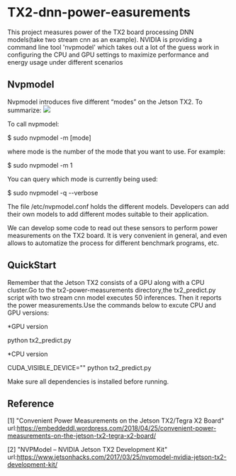 # TX2-dnn-power-easurements
This project measures power of the TX2 board processing DNN models(take two stream cnn as an example). NVIDIA is providing a command line tool 'nvpmodel' which takes out a lot of the guess work in configuring the CPU and GPU settings to maximize performance and energy usage under different scenarios

## Nvpmodel
Nvpmodel introduces five different “modes” on the Jetson TX2. To summarize:
![](https://www.google.com/url?sa=i&source=images&cd=&cad=rja&uact=8&ved=2ahUKEwiM9-_Q_MveAhUkTd8KHcxpDk0QjRx6BAgBEAU&url=https%3A%2F%2Fdeveloper.ridgerun.com%2Fwiki%2Findex.php%3Ftitle%3DNvidia_TX2_NVP_model&psig=AOvVaw0pW1vuT1KDQLe_okuppVs-&ust=1542013105748107)

To call nvpmodel:

$ sudo nvpmodel -m [mode]
    
where mode is the number of the mode that you want to use. For example:

$ sudo nvpmodel -m 1

You can query which mode is currently being used:

$ sudo nvpmodel -q --verbose

The file /etc/nvpmodel.conf holds the different models. Developers can add their own models to add different modes suitable to their application.

We can develop some code to read out these sensors to perform power measurements on the TX2 board. It is very convenient in general, and even allows to automatize the process for different benchmark programs, etc.

## QuickStart

Remember that the Jetson TX2 consists of a GPU along with a CPU cluster.Go to the tx2-power-measurements directory,the tx2_predict.py script with two stream cnn model executes 50 inferences. Then it reports the power measurements.Use the commands below to excute CPU and GPU versions:

*GPU version

python tx2_predict.py

*CPU version

CUDA_VISIBLE_DEVICE="" python tx2_predict.py

Make sure all dependencies is installed before running.

## Reference
[1] "Convenient Power Measurements on the Jetson TX2/Tegra X2 Board" url:https://embeddeddl.wordpress.com/2018/04/25/convenient-power-measurements-on-the-jetson-tx2-tegra-x2-board/

[2] "NVPModel – NVIDIA Jetson TX2 Development Kit" url:https://www.jetsonhacks.com/2017/03/25/nvpmodel-nvidia-jetson-tx2-development-kit/

